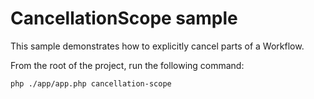 # CancellationScope sample

This sample demonstrates how to explicitly cancel parts of a Workflow.

From the root of the project, run the following command:

```bash
php ./app/app.php cancellation-scope
```
